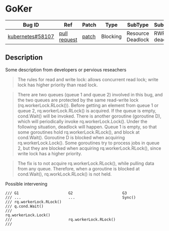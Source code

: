 
# GoKer

| Bug ID|  Ref | Patch | Type | SubType | SubsubType |
| ----  | ---- | ----  | ---- | ---- | ---- |
|[kubernetes#58107]|[pull request]|[patch]| Blocking | Resource Deadlock | RWR deadlock |

[kubernetes#58107]:(kubernetes58107_test.go)
[patch]:https://github.com/kubernetes/kubernetes/pull/58107/files
[pull request]:https://github.com/kubernetes/kubernetes/pull/58107
 
## Description

Some description from developers or pervious reseachers

> The rules for read and write lock: allows concurrent read lock;
  write lock has higher priority than read lock.
  
> There are two queues (queue 1 and queue 2) involved in this bug,
  and the two queues are protected by the same read-write lock
  (rq.workerLock.RLock()). Before getting an element from queue 1 or
  queue 2, rq.workerLock.RLock() is acquired. If the queue is empty,
  cond.Wait() will be invoked. There is another goroutine (goroutine D),
  which will periodically invoke rq.workerLock.Lock(). Under the following
  situation, deadlock will happen. Queue 1 is empty, so that some goroutines
  hold rq.workerLock.RLock(), and block at cond.Wait(). Goroutine D is
  blocked when acquiring rq.workerLock.Lock(). Some goroutines try to process
  jobs in queue 2, but they are blocked when acquiring rq.workerLock.RLock(),
  since write lock has a higher priority.

> The fix is to not acquire rq.workerLock.RLock(), while pulling data
  from any queue. Therefore, when a goroutine is blocked at cond.Wait(),
  rq.workLock.RLock() is not held.

Possible intervening

```
/// G1 						G2						G3
/// ...						...						Sync()
/// rq.workerLock.RLock()
/// q.cond.Wait()
/// 												rq.workerLock.Lock()
/// 						rq.workerLock.RLock()
///
```

